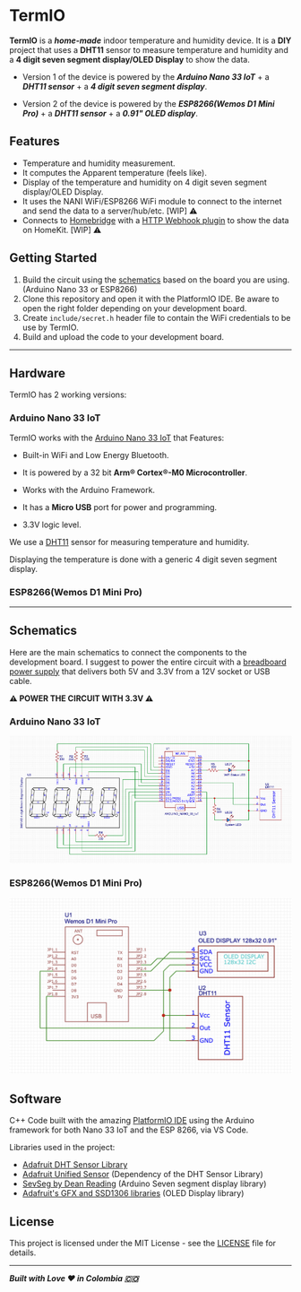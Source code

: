 # TermIO

**TermIO** is a ***home-made*** indoor temperature and humidity device. It is a **DIY** project that uses a **DHT11** sensor to measure temperature and humidity and a **4 digit seven segment display/OLED Display** to show the data.

* Version 1 of the device is powered by the ***Arduino Nano 33 IoT*** + a ***DHT11 sensor*** + a ***4 digit seven segment display***.

* Version 2 of the device is powered by the ***ESP8266(Wemos D1 Mini Pro)*** + a ***DHT11 sensor*** + a ***0.91" OLED display***.

## Features

- Temperature and humidity measurement.
- It computes the Apparent temperature (feels like).
- Display of the temperature and humidity on 4 digit seven segment display/OLED Display.
- It uses the NANI WiFi/ESP8266 WiFi module to connect to the internet and send the data to a server/hub/etc. [WIP] :warning:
- Connects to [Homebridge](https://homebridge.io) with a [HTTP Webhook plugin](https://www.npmjs.com/package/homebridge-http-webhooks) to show the data on HomeKit. [WIP] :warning:

## Getting Started

1. Build the circuit using the [schematics](#schematics) based on the board you are using. (Arduino Nano 33 or ESP8266)
2. Clone this repository and open it with the PlatformIO IDE. Be aware to open the right folder depending on your development board.
3. Create `include/secret.h` header file to contain the WiFi credentials to be use by TermIO.
4. Build and upload the code to your development board.

***

## Hardware

TermIO has 2 working versions:

### Arduino Nano 33 IoT

TermIO works with the [Arduino Nano 33 IoT](https://store-usa.arduino.cc/products/arduino-nano-33-iot) that Features:

- Built-in WiFi and Low Energy Bluetooth.

- It is powered by a 32 bit **Arm® Cortex®-M0 Microcontroller**.

- Works with the Arduino Framework.

- It has a **Micro USB** port for power and programming.

- 3.3V logic level.

We use a [DHT11](https://www.adafruit.com/product/386) sensor for measuring temperature and humidity.

Displaying the temperature is done with a generic 4 digit seven segment display.

### ESP8266(Wemos D1 Mini Pro)

***

## Schematics

Here are the main schematics to connect the components to the development board. I suggest to power the entire circuit with a [breadboard power supply](https://www.amazon.com/-/es/ALAMSCN-alimentación-tablero-soldadura-bater%C3%ADa/dp/B08JYPMCZY/ref=sr_1_3?keywords=breadboard+power+supply+module&qid=1672180516&sr=8-3) that delivers both 5V and 3.3V from a 12V socket or USB cable.

**:warning: POWER THE CIRCUIT WITH 3.3V :warning:**

### Arduino Nano 33 IoT
![ArduSchematics](nano33iot/schematics/TermIO%20Schm.png)

### ESP8266(Wemos D1 Mini Pro)
![ESPSchematics](esp8266/schematics/esp8266_schm.png)

## Software

C++ Code built with the amazing [PlatformIO IDE](https://platformio.org/) using the Arduino framework for both Nano 33 IoT and the ESP 8266, via VS Code.

Libraries used in the project:

- [Adafruit DHT Sensor Library](https://registry.platformio.org/libraries/adafruit/DHT%20sensor%20library)
- [Adafruit Unified Sensor](https://registry.platformio.org/libraries/adafruit/Adafruit%20Unified%20Sensor) (Dependency of the DHT Sensor Library)
- [SevSeg by Dean Reading](https://registry.platformio.org/libraries/Dean%20Reading/SevSeg) (Arduino Seven segment display library)
- [Adafruit's GFX and SSD1306 libraries](https://registry.platformio.org/libraries/adafruit/Adafruit%20GFX%20Library) (OLED Display library)

## License

This project is licensed under the MIT License - see the [LICENSE](LICENSE) file for details.

***

***Built with Love :heart: in Colombia :colombia:***
